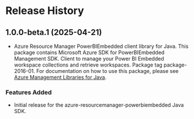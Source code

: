 # Release History

## 1.0.0-beta.1 (2025-04-21)

- Azure Resource Manager PowerBIEmbedded client library for Java. This package contains Microsoft Azure SDK for PowerBIEmbedded Management SDK. Client to manage your Power BI Embedded workspace collections and retrieve workspaces. Package tag package-2016-01. For documentation on how to use this package, please see [Azure Management Libraries for Java](https://aka.ms/azsdk/java/mgmt).
### Features Added

- Initial release for the azure-resourcemanager-powerbiembedded Java SDK.
